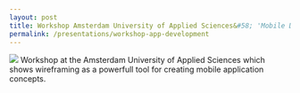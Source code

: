 ```yaml
---
layout: post
title: Workshop Amsterdam University of Applied Sciences&#58; 'Mobile Design, Every great design begins with an even better story'
permalink: /presentations/workshop-app-development
---
```

[<img src="{{ site.url }}/img/presentation.svg">]({{site.url}}/presentations/workshop-app-development.pdf)
Workshop at the Amsterdam University of Applied Sciences which shows wireframing as a powerfull tool for creating mobile application concepts.